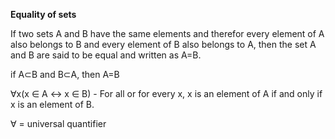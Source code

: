 **Equality of sets**

If two sets A and B have the same elements and therefor every element of A also belongs to B and every element of B also belongs to A, then the set A and B are said to be equal and written as A=B.

if A⊂B and B⊂A, then A=B

∀x(x ∈ A ↔ x ∈ B) - For all or for every x, x is an element of A if and only if x is an element of B.

∀ = universal quantifier